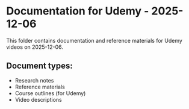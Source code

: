 # Documentation for Udemy - 2025-12-06

This folder contains documentation and reference materials for Udemy videos on 2025-12-06.

## Document types:
- Research notes
- Reference materials
- Course outlines (for Udemy)
- Video descriptions
